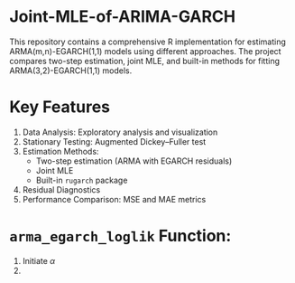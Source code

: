 # Joint-MLE-of-ARIMA-GARCH
This repository contains a comprehensive R implementation for estimating ARMA(m,n)-EGARCH(1,1) models using different approaches. The project compares two-step estimation, joint MLE, and built-in methods for fitting ARMA(3,2)-EGARCH(1,1) models.

# Key Features
1. Data Analysis: Exploratory analysis and visualization
2. Stationary Testing: Augmented Dickey–Fuller test
3. Estimation Methods:
   - Two-step estimation (ARMA with EGARCH residuals)
   - Joint MLE
   - Built-in ``rugarch`` package
4. Residual Diagnostics
5. Performance Comparison: MSE and MAE metrics

# ``arma_egarch_loglik`` Function:
1. Initiate $\alpha$ 
3. 

